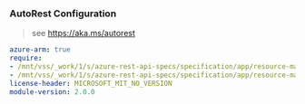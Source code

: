 ### AutoRest Configuration

> see https://aka.ms/autorest

``` yaml
azure-arm: true
require:
- /mnt/vss/_work/1/s/azure-rest-api-specs/specification/app/resource-manager/readme.md
- /mnt/vss/_work/1/s/azure-rest-api-specs/specification/app/resource-manager/readme.go.md
license-header: MICROSOFT_MIT_NO_VERSION
module-version: 2.0.0
```
